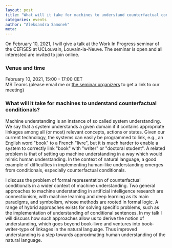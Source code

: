 ```yaml
---
layout: post
title: "What will it take for machines to understand counterfactual conditionals? Work In Progress talk at UCLouvain on February 10, 2021"
categories: events 
author: "Aleksandra Samonek"
meta: 
---
```


On February 10, 2021, I will give a talk at the Work In Progress seminar of the CEFISES at UCLouvain, Louvain-la-Neuve. The seminar is open and all interested are invited to join online.

### Venue and time

February 10, 2021, 15:00 - 17:00 CET <br>
MS Teams (please email me or [the seminar organizers](https://uclouvain.be/fr/instituts-recherche/isp/cefises/evenements.html) to get a link to our meeting)


### What will it take for machines to understand counterfactual conditionals?

Machine understanding is an instance of so called system understanding. We say that a system understands a given domain if it contains appropriate linkages among all (or most) relevant concepts, actions or states. Given our current technology, the systems can easily be programmed to link, e.g., an English word "book" to a French "livre", but it is much harder to enable a system to correctly link "book" with "writer" or "doctoral student". A related problem is that of setting up machine understanding in a way which would mimic human understanding. In the context of natural language, a good example of difficulties in implementing human-like understanding emerges from conditionals, especially counterfactual conditionals.

I discuss the problem of formal representation of counterfactual conditionals in a wider context of machine understanding. Two general approaches to machine understanding in artificial intelligence research are connectionism, with machine learning and deep learning as its main paradigms, and symbolism, whose methods are rooted in formal logic. A range of hybrid approaches exists for solving specific problems, such as the implementation of understanding of conditional sentences. In my talk I will discuss how such approaches allow us to derive the notion of understanding, which goes beyond book-livre and ventures into book-writer-type of linkages in the natural language. Thus improved understanding is a step towards approximating human understanding of the natural language.
